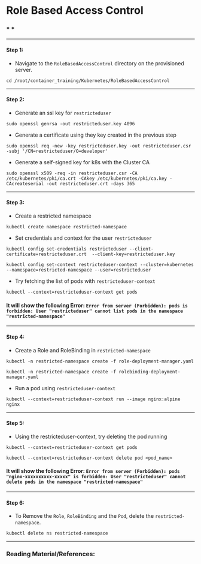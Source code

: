 # **Role Based Access Control**


### * *

-------

#### Step 1:

* Navigate to the `RoleBasedAccessControl` directory on the provisioned server.

```commandline
cd /root/container_training/Kubernetes/RoleBasedAccessControl
```

-------

#### Step 2:

* Generate an ssl key for `restricteduser`

```commandline
sudo openssl genrsa -out restricteduser.key 4096
```

* Generate a certificate using they key created in the previous step

```commandline
sudo openssl req -new -key restricteduser.key -out restricteduser.csr -subj '/CN=restricteduser/O=developer'
```

* Generate a self-signed key for k8s with the Cluster CA

```commandline
sudo openssl x509 -req -in restricteduser.csr -CA /etc/kubernetes/pki/ca.crt -CAkey /etc/kubernetes/pki/ca.key -CAcreateserial -out restricteduser.crt -days 365
```

-------

#### Step 3:

* Create a restricted namespace

```commandline
kubectl create namespace restricted-namespace
```

* Set credentials and context for the user `restricteduser`

```commandline
kubectl config set-credentials restricteduser --client-certificate=restricteduser.crt  --client-key=restricteduser.key

kubectl config set-context restricteduser-context --cluster=kubernetes --namespace=restricted-namespace --user=restricteduser
```

* Try fetching the list of pods with `restricteduser-context`

```commandline
kubectl --context=restricteduser-context get pods
```

#### **It will show the following Error: `Error from server (Forbidden): pods is forbidden: User "restricteduser" cannot list pods in the namespace "restricted-namespace"`**

-------

#### Step 4:

* Create a Role and RoleBinding in `restricted-namespace`

```commandline
kubectl -n restricted-namespace create -f role-deployment-manager.yaml

kubectl -n restricted-namespace create -f rolebinding-deployment-manager.yaml
```

* Run a pod using `restricteduser-context`

```commandline
kubectl --context=restricteduser-context run --image nginx:alpine nginx
```

-------

#### Step 5:

* Using the restricteduser-context, try deleting the pod running

```commandline
kubectl --context=restricteduser-context get pods 

kubectl --context=restricteduser-context delete pod <pod_name>
```

#### **It will show the following Error: `Error from server (Forbidden): pods "nginx-xxxxxxxxxx-xxxxx" is forbidden: User "restricteduser" cannot delete pods in the namespace "restricted-namespace"`**

-------

#### Step 6:

* To Remove the `Role`, `RoleBinding` and the `Pod`, delete the `restricted-namespace`. 

```commandline
kubectl delete ns restricted-namespace
```

---------

### Reading Material/References:

